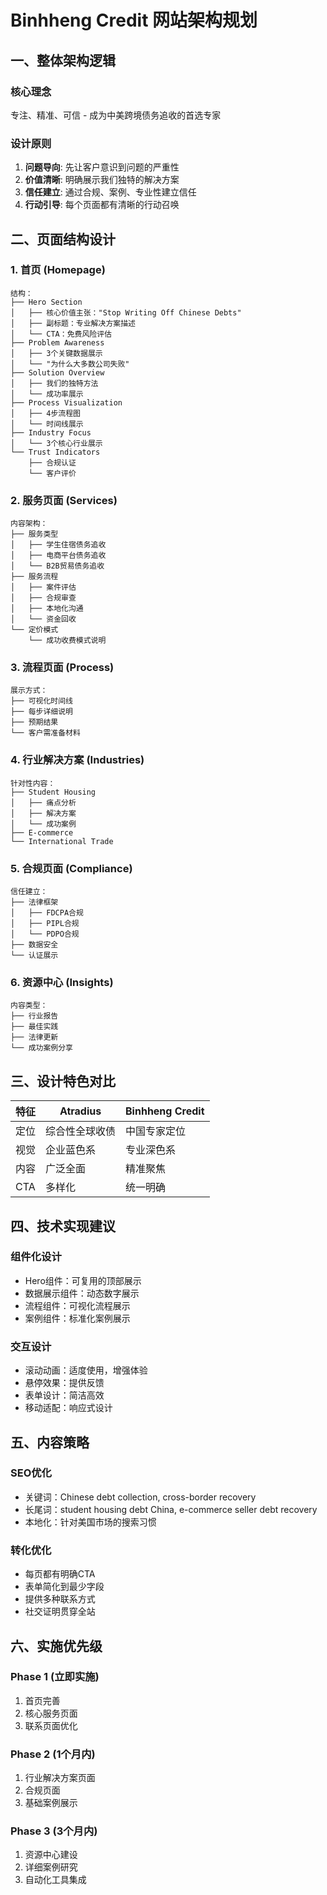 # Binhheng Credit 网站架构规划

## 一、整体架构逻辑

### 核心理念
专注、精准、可信 - 成为中美跨境债务追收的首选专家

### 设计原则
1. **问题导向**: 先让客户意识到问题的严重性
2. **价值清晰**: 明确展示我们独特的解决方案
3. **信任建立**: 通过合规、案例、专业性建立信任
4. **行动引导**: 每个页面都有清晰的行动召唤

## 二、页面结构设计

### 1. 首页 (Homepage)
```
结构：
├── Hero Section
│   ├── 核心价值主张："Stop Writing Off Chinese Debts"
│   ├── 副标题：专业解决方案描述
│   └── CTA：免费风险评估
├── Problem Awareness
│   ├── 3个关键数据展示
│   └── "为什么大多数公司失败"
├── Solution Overview
│   ├── 我们的独特方法
│   └── 成功率展示
├── Process Visualization
│   ├── 4步流程图
│   └── 时间线展示
├── Industry Focus
│   └── 3个核心行业展示
└── Trust Indicators
    ├── 合规认证
    └── 客户评价
```

### 2. 服务页面 (Services)
```
内容架构：
├── 服务类型
│   ├── 学生住宿债务追收
│   ├── 电商平台债务追收
│   └── B2B贸易债务追收
├── 服务流程
│   ├── 案件评估
│   ├── 合规审查
│   ├── 本地化沟通
│   └── 资金回收
└── 定价模式
    └── 成功收费模式说明
```

### 3. 流程页面 (Process)
```
展示方式：
├── 可视化时间线
├── 每步详细说明
├── 预期结果
└── 客户需准备材料
```

### 4. 行业解决方案 (Industries)
```
针对性内容：
├── Student Housing
│   ├── 痛点分析
│   ├── 解决方案
│   └── 成功案例
├── E-commerce
└── International Trade
```

### 5. 合规页面 (Compliance)
```
信任建立：
├── 法律框架
│   ├── FDCPA合规
│   ├── PIPL合规
│   └── PDPO合规
├── 数据安全
└── 认证展示
```

### 6. 资源中心 (Insights)
```
内容类型：
├── 行业报告
├── 最佳实践
├── 法律更新
└── 成功案例分享
```

## 三、设计特色对比

| 特征 | Atradius | Binhheng Credit |
|------|----------|-----------------|
| 定位 | 综合性全球收债 | 中国专家定位 |
| 视觉 | 企业蓝色系 | 专业深色系 |
| 内容 | 广泛全面 | 精准聚焦 |
| CTA | 多样化 | 统一明确 |

## 四、技术实现建议

### 组件化设计
- Hero组件：可复用的顶部展示
- 数据展示组件：动态数字展示
- 流程组件：可视化流程展示
- 案例组件：标准化案例展示

### 交互设计
- 滚动动画：适度使用，增强体验
- 悬停效果：提供反馈
- 表单设计：简洁高效
- 移动适配：响应式设计

## 五、内容策略

### SEO优化
- 关键词：Chinese debt collection, cross-border recovery
- 长尾词：student housing debt China, e-commerce seller debt recovery
- 本地化：针对美国市场的搜索习惯

### 转化优化
- 每页都有明确CTA
- 表单简化到最少字段
- 提供多种联系方式
- 社交证明贯穿全站

## 六、实施优先级

### Phase 1 (立即实施)
1. 首页完善
2. 核心服务页面
3. 联系页面优化

### Phase 2 (1个月内)
1. 行业解决方案页面
2. 合规页面
3. 基础案例展示

### Phase 3 (3个月内)
1. 资源中心建设
2. 详细案例研究
3. 自动化工具集成